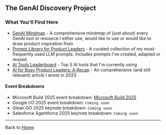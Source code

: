 ## The GenAI Discovery Project
### What You'll Find Here
 - [GenAI Mindmap](https://survivalcrziest.github.io/ai/discovery.html) - A comprehensive mindmap of (just about) every GenAI tool or resource I either use, would like to use or would like to draw product inspiration from
 - [Prompt Library for Product Leaders](prompts/pm_prompt_library.md) - A curated collection of my most-frequently used LLM prompts. Includes prompts I've created, adapted or reused
 - [AI Tools Leaderboard](leaderboard.md) - Top 5 AI tools that I'm currently using
 - [AI for Busy Product Leaders: A Recap](https://medium.com/product-leadership-journal/ai-for-busy-product-leaders-a-recap-48540aada13f)  - An comprehensive (and still relevant) article I wrote in 2023

   

#### Event Breakdowns
- Microsoft Build 2025 event breakdown: [Microsoft Build 2025](../events/build2025.md)
- Google I/O 2025 event breakdown: `Coming soon`
- Glean GO 2025 keynote breakdown: `Coming soon`
- Salesforce Agentforce 2025 keynote breakdown: `Coming soon`

----

Back to [Home](../index.md)
